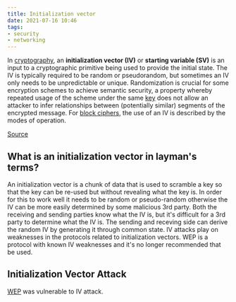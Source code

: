 ```yaml
---
title: Initialization vector
date: 2021-07-16 10:46
tags:
- security
- networking
---
```


In [cryptography](2021-06-26--14-59-24Z--cryptography.md), an 
**initialization vector (IV)** or **starting variable (SV)** is an input to a
cryptographic primitive being used to provide the initial state. The IV is
typically required to be random or pseudorandom, but sometimes an IV only needs
to be unpredictable or unique. Randomization is crucial for some encryption
schemes to achieve semantic security, a property whereby repeated usage of the
scheme under the same [key](2021-06-26--14-57-12Z--key_cryptography.md) does not
allow an attacker to infer relationships between (potentially similar) segments
of the encrypted message. For 
[block ciphers](2021-07-16--10-54-07Z--block_cipher.md), the use of an IV is
described by the modes of operation.

[Source](https://en.wikipedia.org/wiki/Initialization_vector)

## What is an initialization vector in layman's terms?

An initialization vector is a chunk of data that is used to scramble a key so
that the key can be re-used but without revealing what the key is. In order for
this to work well it needs to be random or pseudo-random otherwise the IV can be
more easily determined by some malicious 3rd party. Both the receiving and
sending parties know what the IV is, but it's difficult for a 3rd party to
determine what the IV is. The sending and receving side can derive the random IV
by generating it through common state. IV attacks play on weaknesses in the
protocols related to initialization vectors. WEP is a protocol with known IV
weaknesses and it's no longer recommended that be used. 

## Initialization Vector Attack

[WEP](2021-06-13--07-04-02Z--wired_equivalent_privacy.md) was vulnerable to IV
attack. 
